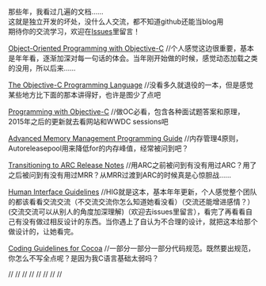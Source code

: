 那些年，我看过几遍的文档……  
这就是独立开发的坏处，没什么人交流，都不知道github还能当blog用  
期待你的交流学习，欢迎在[Issues](https://github.com/saint-shaka/SayGoodByeToiOSDevelopment/issues)里留言！  

[Object-Oriented Programming with Objective-C](https://developer.apple.com/library/archive/documentation/Cocoa/Conceptual/OOP_ObjC/Articles/ooWhy.html)
//个人感觉这边很重要，基本是年年看，逐渐加深对每一句话的体会。当年刚开始做的时候，感觉动态加载之类的没用，所以后来……

[The Objective-C Programming Language](https://developer.apple.com/library/archive/documentation/Cocoa/Conceptual/ObjectiveC/Introduction/introObjectiveC.html#//apple_ref/doc/uid/TP30001163-CH1-SW2)
//没看多久就退役的一本，但是感觉某些地方比下面的那本讲得好，也许是图少了点吧

[Programming with Objective-C](https://developer.apple.com/library/archive/documentation/Cocoa/Conceptual/ProgrammingWithObjectiveC/Introduction/Introduction.html)
//做OC必看，包含各种面试题答案和原理，2015年之后的更新就去看网站和WWDC sessions吧


[Advanced Memory Management Programming Guide](https://developer.apple.com/library/archive/documentation/Cocoa/Conceptual/MemoryMgmt/Articles/MemoryMgmt.html#//apple_ref/doc/uid/10000011-SW1)
//内存管理4原则，Autoreleasepool用来降低for的内存峰值，经常被问到吧？

[Transitioning to ARC Release Notes](https://developer.apple.com/library/archive/releasenotes/ObjectiveC/RN-TransitioningToARC/Introduction/Introduction.html#//apple_ref/doc/uid/TP40011226-CH1-SW11)
//用ARC之前被问到有没有用过ARC？用了之后被问到有没有用过MRR？从MRR过渡到ARC的时候真是心惊胆战……

[Human Interface Guidelines](https://developer.apple.com/design/human-interface-guidelines/ios/overview/themes/)
//HIG就是这本，基本年年更新，个人感觉整个团队的都该看看交流交流（不交流交流你怎么知道她看没看）（交流还能增进感情？）(交流交流可以从别人的角度加深理解)（欢迎去issues里留言），看完了再看看自己有没有做过相反设计的东西。当你遇上了自认为不合理的设计，就把这本给那个做设计的，让她看完。

[Coding Guidelines for Cocoa](https://developer.apple.com/library/archive/documentation/Cocoa/Conceptual/CodingGuidelines/CodingGuidelines.html)
//一部分一部分一部分代码规范。既然要出规范，你怎么不写全点呢？是因为我C语言基础太弱吗？

[]()
//
[]()
//
[]()
//
[]()
//
[]()
//
[]()
//
[]()
//
[]()
//



